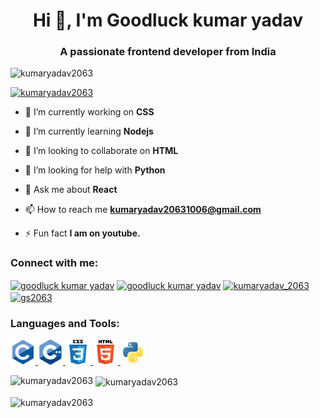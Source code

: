 <h1 align="center">Hi 👋, I'm Goodluck kumar yadav</h1>
<h3 align="center">A passionate frontend developer from India</h3>

<p align="left"> <img src="https://komarev.com/ghpvc/?username=kumaryadav2063&label=Profile%20views&color=0e75b6&style=flat" alt="kumaryadav2063" /> </p>

<p align="left"> <a href="https://github.com/ryo-ma/github-profile-trophy"><img src="https://github-profile-trophy.vercel.app/?username=kumaryadav2063" alt="kumaryadav2063" /></a> </p>

- 🔭 I’m currently working on **CSS**

- 🌱 I’m currently learning **Nodejs**

- 👯 I’m looking to collaborate on **HTML**

- 🤝 I’m looking for help with **Python**

- 💬 Ask me about **React**

- 📫 How to reach me **kumaryadav20631006@gmail.com**

- ⚡ Fun fact **I am on youtube.**

<h3 align="left">Connect with me:</h3>
<p align="left">
<a href="https://linkedin.com/in/goodluck kumar yadav" target="blank"><img align="center" src="https://raw.githubusercontent.com/rahuldkjain/github-profile-readme-generator/master/src/images/icons/Social/linked-in-alt.svg" alt="goodluck kumar yadav" height="30" width="40" /></a>
<a href="https://fb.com/goodluck kumar yadav" target="blank"><img align="center" src="https://raw.githubusercontent.com/rahuldkjain/github-profile-readme-generator/master/src/images/icons/Social/facebook.svg" alt="goodluck kumar yadav" height="30" width="40" /></a>
<a href="https://instagram.com/kumaryadav_2063" target="blank"><img align="center" src="https://raw.githubusercontent.com/rahuldkjain/github-profile-readme-generator/master/src/images/icons/Social/instagram.svg" alt="kumaryadav_2063" height="30" width="40" /></a>
<a href="https://www.youtube.com/c/gs2063" target="blank"><img align="center" src="https://raw.githubusercontent.com/rahuldkjain/github-profile-readme-generator/master/src/images/icons/Social/youtube.svg" alt="gs2063" height="30" width="40" /></a>
</p>

<h3 align="left">Languages and Tools:</h3>
<p align="left"> <a href="https://www.cprogramming.com/" target="_blank" rel="noreferrer"> <img src="https://raw.githubusercontent.com/devicons/devicon/master/icons/c/c-original.svg" alt="c" width="40" height="40"/> </a> <a href="https://www.w3schools.com/cpp/" target="_blank" rel="noreferrer"> <img src="https://raw.githubusercontent.com/devicons/devicon/master/icons/cplusplus/cplusplus-original.svg" alt="cplusplus" width="40" height="40"/> </a> <a href="https://www.w3schools.com/css/" target="_blank" rel="noreferrer"> <img src="https://raw.githubusercontent.com/devicons/devicon/master/icons/css3/css3-original-wordmark.svg" alt="css3" width="40" height="40"/> </a> <a href="https://www.w3.org/html/" target="_blank" rel="noreferrer"> <img src="https://raw.githubusercontent.com/devicons/devicon/master/icons/html5/html5-original-wordmark.svg" alt="html5" width="40" height="40"/> </a> <a href="https://www.python.org" target="_blank" rel="noreferrer"> <img src="https://raw.githubusercontent.com/devicons/devicon/master/icons/python/python-original.svg" alt="python" width="40" height="40"/> </a> </p>

<p><img align="left" src="https://github-readme-stats.vercel.app/api/top-langs?username=kumaryadav2063&show_icons=true&locale=en&layout=compact" alt="kumaryadav2063" /></p>

<p>&nbsp;<img align="center" src="https://github-readme-stats.vercel.app/api?username=kumaryadav2063&show_icons=true&locale=en" alt="kumaryadav2063" /></p>

<p><img align="center" src="https://github-readme-streak-stats.herokuapp.com/?user=kumaryadav2063&" alt="kumaryadav2063" /></p>

